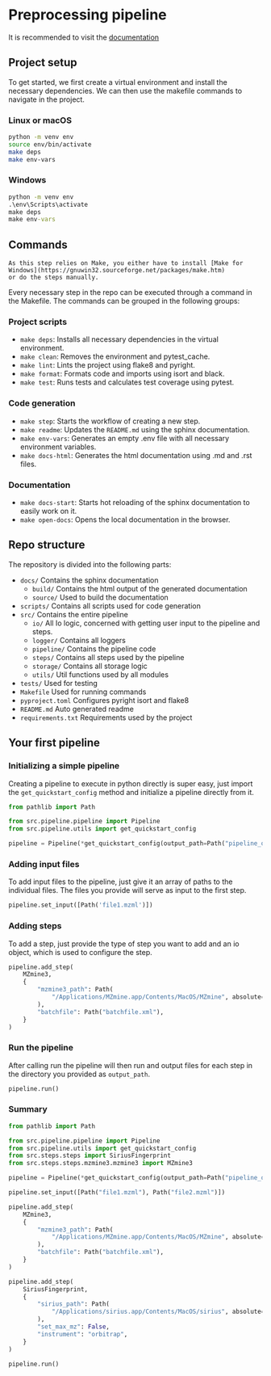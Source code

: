 # Preprocessing pipeline
It is recommended to visit the [documentation](https://preprocessing-pipeline.pages.dev/)

## Project setup
To get started, we first create a virtual environment and install the 
necessary dependencies. We can then use the makefile commands to navigate in 
the project.

### Linux or macOS
```bash
python -m venv env
source env/bin/activate
make deps
make env-vars
```

### Windows
```bat
python -m venv env
.\env\Scripts\activate
make deps
make env-vars
```

## Commands

```{note}
As this step relies on Make, you either have to install [Make for Windows](https://gnuwin32.sourceforge.net/packages/make.htm)
or do the steps manually.
```

Every necessary step in the repo can be executed through a command in the 
Makefile. The commands can be grouped in the following groups:

### Project scripts
- `make deps`: Installs all necessary dependencies in the virtual environment.
- `make clean`: Removes the environment and pytest_cache.
- `make lint`: Lints the project using flake8 and pyright.
- `make format`: Formats code and imports using isort and black.
- `make test`: Runs tests and calculates test coverage using pytest.

### Code generation
- `make step`: Starts the workflow of creating a new step.
- `make readme`: Updates the `README.md` using the sphinx documentation.
- `make env-vars`: Generates an empty .env file with all necessary 
  environment variables.
- `make docs-html`: Generates the html documentation using .md and .rst files.

### Documentation
- `make docs-start`: Starts hot reloading of the sphinx documentation to 
  easily work on it.
- `make open-docs`: Opens the local documentation in the browser.
## Repo structure

The repository is divided into the following parts:
- `docs/` Contains the sphinx documentation
  - `build/` Contains the html output of the generated documentation
  - `source/` Used to build the documentation
- `scripts/` Contains all scripts used for code generation
- `src/` Contains the entire pipeline
  - `io/` All Io logic, concerned with getting user input to the pipeline and 
    steps.
  - `logger/` Contains all loggers
  - `pipeline/` Contains the pipeline code
  - `steps/` Contains all steps used by the pipeline
  - `storage/` Contains all storage logic
  - `utils/` Util functions used by all modules
- `tests/` Used for testing
- `Makefile` Used for running commands
- `pyproject.toml` Configures pyright isort and flake8
- `README.md` Auto generated readme
- `requirements.txt` Requirements used by the project
## Your first pipeline

### Initializing a simple pipeline
Creating a pipeline to execute in python directly is super easy, just import 
the `get_quickstart_config` method and initialize a pipeline directly from it.


```python
from pathlib import Path

from src.pipeline.pipeline import Pipeline
from src.pipeline.utils import get_quickstart_config

pipeline = Pipeline(*get_quickstart_config(output_path=Path("pipeline_output")))
```

### Adding input files
To add input files to the pipeline, just give it an array of paths to the 
individual files. The files you provide will serve as input to the first step.

```python
pipeline.set_input([Path('file1.mzml')])
```

### Adding steps
To add a step, just provide the type of step you want to add and an io 
object, which is used to configure the step.

```python
pipeline.add_step(
    MZmine3,
    {
        "mzmine3_path": Path(
            "/Applications/MZmine.app/Contents/MacOS/MZmine", absolute=True
        ),
        "batchfile": Path("batchfile.xml"),
    }
)
```

### Run the pipeline
After calling run the pipeline will then run and output files for each step 
in the directory you provided as `output_path`.

```python
pipeline.run()
```

### Summary
```python
from pathlib import Path

from src.pipeline.pipeline import Pipeline
from src.pipeline.utils import get_quickstart_config
from src.steps.steps import SiriusFingerprint
from src.steps.steps.mzmine3.mzmine3 import MZmine3

pipeline = Pipeline(*get_quickstart_config(output_path=Path("pipeline_output")))

pipeline.set_input([Path("file1.mzml"), Path("file2.mzml")])

pipeline.add_step(
    MZmine3,
    {
        "mzmine3_path": Path(
            "/Applications/MZmine.app/Contents/MacOS/MZmine", absolute=True
        ),
        "batchfile": Path("batchfile.xml"),
    }
)

pipeline.add_step(
    SiriusFingerprint,
    {
        "sirius_path": Path(
            "/Applications/sirius.app/Contents/MacOS/sirius", absolute=True
        ),
        "set_max_mz": False,
        "instrument": "orbitrap",
    }
)

pipeline.run()
```



